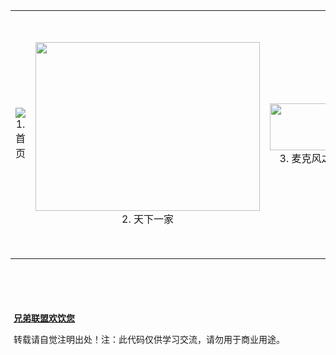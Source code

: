 <!DOCTYPE html PUBLIC "-//W3C//DTD XHTML 1.0 Transitional//EN" "http://www.w3.org/TR/xhtml1/DTD/xhtml1-transitional.dtd">
<html xmlns="http://www.w3.org/1999/xhtml">
<head>
<meta http-equiv="Content-Type" content="text/html; charset=gb2312" />
<title>疯子</title>
</head>
<link href="file:///F|/TDDOWNLOAD/网站特效/69/69/css/niutuku.css" type="text/css" rel="stylesheet">
<body>
<script type="text/javascript" src="file:///F|/TDDOWNLOAD/网站特效/69/69/js/niutuku.js"></script>
<div id="idContainer" class="container">
  <div id="idContent" class="content">
    <table cellpadding="0" cellspacing="0">
      <tr align="center">
        <td><div><a href="http://www.niutuku.com/hihilinxuan/log/634195637644598882.html"><img src="file:///F|/TDDOWNLOAD/网站特效/69/69/images/tx-img05.jpg" /></a>1. 首页</div></td>
        <td><div><a href="http://www.niutuku.com/hihilinxuan/log/634198169567772500.html"><img src="images/txyj.jpg" width="359" height="270" /></a>2. 天下一家</div></td>
         <td><div><a href="http://www.niutuku.com/hihilinxuan/log/634176761535371250.html"><img src="images/mkf.jpg" width="130" height="75" /></a>3. 麦克风之家</div></td>
        <td><div><a href="http://www.niutuku.com/hihilinxuan/log/634177396830602491.html"><img src="images/jlxx.jpg" width="120" height="75" /></a>4. 交流学习</div></td>
        <td><div><a href="http://www.niutuku.com/hihilinxuan/log/634176761967715000.html"><img src="file:///F|/TDDOWNLOAD/网站特效/69/69/images/js03.jpg" /></a>5. 资源下载</div></td>
        <td><div><a href="http://www.niutuku.com/hihilinxuan/log/634177399939528638.html"><img src="images/kxyk.jpg" width="959" height="366" /></a>6. 开心一刻</div></td>
      </tr>
    </table>
  </div>
  <div class="slider_left" id="idSliderLeft"></div>
  <div class="slider" id="idSlider">
    <div class="bar" id="idBar">
      <div class="bar_left"></div>
      <div class="bar_right"></div>
    </div>
  </div>
  <div class="slider_right" id="idSliderRight"></div>
</div>
<script>
var sld = new Slider("idSlider", "idBar", {
    MaxValue: $("idContent").scrollWidth - $("idContent").clientWidth,
    onMin: function(){ $("idSliderLeft").style.backgroundPosition = "bottom left"; },
    onMax: function(){ $("idSliderRight").style.backgroundPosition = "bottom right"; },
    onMid: function(){ $("idSliderLeft").style.backgroundPosition = "top left"; $("idSliderRight").style.backgroundPosition = "top right"; },
    onMove: function(){ $("idContent").scrollLeft = this.GetValue(); }
});
sld.SetPercent(.5);
sld.Ease = true;
$("idSliderLeft").onmouseover = function(){ sld.Run(false); }
$("idSliderLeft").onmouseout = function(){ sld.Stop(); }
$("idSliderRight").onmouseover = function(){ sld.Run(true); }
$("idSliderRight").onmouseout = function(){ sld.Stop(); }
</script>
<div style="width:98%;margin:20px auto; padding:50px 0; clear:both; overflow:hidden;">
<p><strong><a href="http://www.xdlm.com" target="_blank">兄弟联盟欢饮您</a></strong> </p>
<p></p>
<p>转载请自觉注明出处！注：此代码仅供学习交流，请勿用于商业用途。</p>
</div>
</body>
</html>
